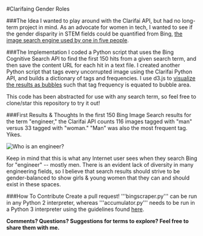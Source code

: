 #Clarifaing Gender Roles

###The Idea
I wanted to play around with the Clarifai API, but had no long-term project in mind. As an advocate for women in tech, I wanted to see if the gender disparity in STEM fields could be quantified from Bing, [the image search engine used by one in five people](http://money.cnn.com/2015/04/16/technology/bing-usage/).

###The Implementation
I coded a Python script that uses the Bing Cognitive Search API to find the first 150 hits from a given search term, and then save the content URL for each hit in a text file. I created another Python script that tags every uncorrupted image using the Clarifai Python API, and builds a dictionary of tags and frequencies. I use d3.js to [visualize the results as bubbles](http://bl.ocks.org/mbostock/4063269) such that tag frequency is equated to bubble area.

This code has been abstracted for use with any search term, so feel free to clone/star this repository to try it out!

###First Results & Thoughts
In the first 150 Bing Image Search results for the term "engineer," the Clarifai API counts 116 images tagged with "man" versus 33 tagged with "woman." "Man" was also the most frequent tag. Yikes. 

![Who is an engineer?](https://raw.githubusercontent.com/alainakafkes/clarifaing-gender-roles/master/engineer/engineerviz.png)

Keep in mind that this is what any Internet user sees when they search Bing for "engineer" -- mostly men. There is an evident lack of diversity in many engineering fields, so I believe that search results should strive to be gender-balanced to show girls & young women that they can and should exist in these spaces.

###How To Contribute
Create a pull request! '''bingscraper.py''' can be run in any Python 2 interpreter, whereas '''accumulator.py''' needs to be run in a Python 3 interpreter using the guidelines found [here](https://github.com/Clarifai/clarifai-python).

**Comments? Questions? Suggestions for terms to explore? Feel free to share them with me.**

